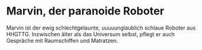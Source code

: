 # Marvin, der paranoide Roboter

Marvin ist der ewig schlechtgelaunte, uuuuunglaublich schlaue Roboter aus HHGTTG. Inzwischen älter als das Universum selbst, pflegt er auch Gespräche mit Raumschiffen und Matratzen.